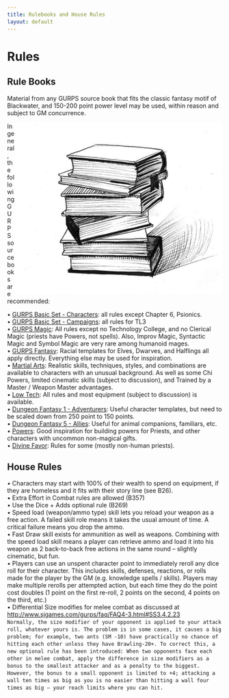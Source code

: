 ```yaml
---
title: Rulebooks and House Rules
layout: default
---
```

# Rules  
## Rule Books  

Material from any GURPS source book that fits the classic fantasy motif of Blackwater, and 150-200 point power level may be used, within reason and subject to GM concurrence.  

<img align="right" src="../images/Books.png" height="400">  

In general, the following GURPS sourcebooks are recommended:  

•	[GURPS Basic Set - Characters](http://www.sjgames.com/gurps/books/Basic/): all rules except Chapter 6, Psionics.  
•	[GURPS Basic Set - Campaigns](http://www.sjgames.com/gurps/books/Basic/): all rules for TL3  
•	[GURPS Magic](http://www.sjgames.com/gurps/books/Magic/): All rules except no Technology College, and no Clerical Magic (priests have Powers, not spells). Also, Improv Magic, Syntactic Magic and Symbol Magic are very rare among humanoid mages.  
•	[GURPS Fantasy](http://www.sjgames.com/gurps/books/Fanatasy/): Racial templates for Elves, Dwarves, and Halflings all apply directly.  Everything else may be used for inspiration.  
•	[Martial Arts](http://www.sjgames.com/gurps/books/MartialArts/): Realistic skills, techniques, styles, and combinations are available to characters with an unusual background.  As well as some Chi Powers, limited cinematic skills (subject to discussion), and Trained by a Master / Weapon Master advantages.  
•	[Low Tech](http://www.sjgames.com/gurps/books/LowTech/): All rules and most equipment (subject to discussion) is available.  
•	[Dungeon Fantasy 1 - Adventurers](http://www.sjgames.com/gurps/books/dungeonfantasy/): Useful character templates, but need to be scaled down from 250 point to 150 points.  
•	[Dungeon Fantasy 5 - Allies](http://www.sjgames.com/gurps/books/dungeonfantasy/): Useful for animal companions, familiars, etc.  
•	[Powers](http://www.sjgames.com/gurps/books/powers/): Good inspiration for building powers for Priests, and other characters with uncommon non-magical gifts.  
•	[Divine Favor](http://www.sjgames.com/gurps/books/divinefavor/): Rules for some (mostly non-human priests).  

## House Rules
•	Characters may start with 100% of their wealth to spend on equipment, if they are homeless and it fits with their story line (see B26).  
•	Extra Effort in Combat rules are allowed (B357)  
•	Use the Dice + Adds optional rule (B269)  
•	Speed load (weapon/ammo type) skill lets you reload your weapon as a free action.  A failed skill role means it takes the usual amount of time.  A critical failure means you drop the ammo.  
•	Fast Draw skill exists for ammunition as well as weapons.  Combining with the speed load skill means a player can retrieve ammo and load it into his weapon as 2 back-to-back free actions in the same round – slightly cinematic, but fun.  
•	Players can use an unspent character point to immediately reroll any dice roll for their character.  This includes skills, defenses, reactions, or rolls made for the player by the GM (e.g. knowledge spells / skills).  Players may make multiple rerolls per attempted action, but each time they do the point cost doubles (1 point on the first re-roll, 2 points on the second, 4 points on the third, etc.)  
•	Differential Size modifies for melee combat as discussed at http://www.sjgames.com/gurps/faq/FAQ4-3.html#SS3.4.2.23  
`Normally, the size modifier of your opponent is applied to your attack roll, whatever yours is. The problem is in some cases, it causes a big problem; for example, two ants (SM -10) have practically no chance of hitting each other unless they have Brawling-20+. To correct this, a new optional rule has been introduced:
When two opponents face each other in melee combat, apply the difference in size modifiers as a bonus to the smallest attacker and as a penalty to the biggest. However, the bonus to a small opponent is limited to +4; attacking a wall ten times as big as you is no easier than hitting a wall four times as big – your reach limits where you can hit.`
